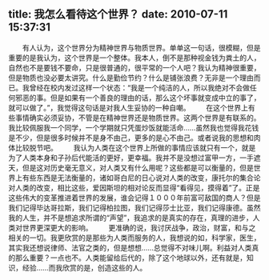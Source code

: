 title: 我怎么看待这个世界？
date: 2010-07-11 15:37:31
---

　　有人认为，这个世界分为精神世界与物质世界。单单这一句话，很模糊，但是重要的是我认为，这个世界是一个整体。我本人，倒不是那种视金钱为粪土的人，自然也不是要钱不要命，只是很普通的，很平常的一个人吧？我认为精神很重要，但是物质也没必要太讲究。什么是勤俭节约？什么是铺张浪费？无非是一个理由而已。我曾经在校内发过这样一个状态：“我是一个纯洁的人，所以我绝对不会做任何邪恶的事。但是如果有一个善良的理由的话，那么这个坏事就变成中立的事了，就可以做了。”，我觉得这句话是对我人生妥协的一种自嘲。
　　在这个世界上有些事情确实必须妥协，不管是在精神世界还是物质世界。这两个世界是有联系的。我比较佩服我一个同学，一个学期就只凭蛋炒饭就能活命……虽然我也觉得我花钱是不少，但是很多时候并不是身不由己，更多的是心不由己。或者说我的思想和肉体比较脱节吧。
　　我认为人类在这个世界上所做的事情应该就只有一个，就是为了人类本身和子孙后代能活的更好，更幸福。我并不是没想过富甲一方，一手遮天，但是这对历史毫无意义，对人类又有什么用呢？这些都是可以衡量的，但是世界上有些东西是无法衡量的，诸如哥白尼的日心说对人类的改变，康托尔的集合论对人类的改变，相比这些，爱因斯坦的相对论反而显得“看得见，摸得着”了。正是这些伟大的变革推进着世界的发展，谁会记得１０００年前富可敌国的商人？但是我们记得毕达哥拉斯，我们记得柏拉图，我们记得莎士比亚，我们记得康德。虽然我的人生，并不是想追求所谓的“声望”，我追求的是真实的存在，真理的进步，人类对世界更深更大的影响。
　　更准确的说，我讨厌战争，政治，财富，和与之相关的一切。我更欣赏的是那些为人类而服务的人，我想说的如，科学家，医生，其实我还想说律师、法官之类的，但是想想……总觉得不对味儿啊。利益对人类真的那么重要？一点也不。人类能留给后代的，除了这个地球以外，还有就是，知识，经验……而我欣赏的是，创造这些的人。